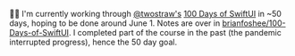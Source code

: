 🧑‍💻 I'm currently working through [@twostraw's](https://github.com/twostraws) [100 Days of SwiftUI](https://www.hackingwithswift.com/100/swiftui) in ~50 days, hoping to be done around June 1. Notes are over in [brianfoshee/100-Days-of-SwiftUI](https://github.com/brianfoshee/100-Days-of-SwiftUI). I completed part of the course in the past (the pandemic interrupted progress), hence the 50 day goal.


<!--
**brianfoshee/brianfoshee** is a ✨ _special_ ✨ repository because its `README.md` (this file) appears on your GitHub profile.

Here are some ideas to get you started:

- 🔭 I’m currently working on ...
- 🌱 I’m currently learning ...
- 👯 I’m looking to collaborate on ...
- 🤔 I’m looking for help with ...
- 💬 Ask me about ...
- 📫 How to reach me: ...
- 😄 Pronouns: ...
- ⚡ Fun fact: ...
-->
